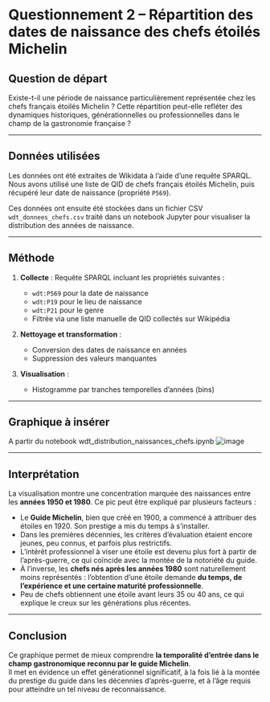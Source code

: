 
# Questionnement 2 – Répartition des dates de naissance des chefs étoilés Michelin

## Question de départ

Existe-t-il une période de naissance particulièrement représentée chez les chefs français étoilés Michelin ? Cette répartition peut-elle refléter des dynamiques historiques, générationnelles ou professionnelles dans le champ de la gastronomie française ?

---

## Données utilisées

Les données ont été extraites de Wikidata à l’aide d’une requête SPARQL. Nous avons utilisé une liste de QID de chefs français étoilés Michelin, puis récupéré leur date de naissance (propriété `P569`).

Ces données ont ensuite été stockées dans un fichier CSV `wdt_donnees_chefs.csv` traité dans un notebook Jupyter pour visualiser la distribution des années de naissance.

---

## Méthode

1. **Collecte** : Requête SPARQL incluant les propriétés suivantes :
   - `wdt:P569` pour la date de naissance
   - `wdt:P19` pour le lieu de naissance
   - `wdt:P21` pour le genre
   - Filtrée via une liste manuelle de QID collectés sur Wikipédia

2. **Nettoyage et transformation** :
   - Conversion des dates de naissance en années
   - Suppression des valeurs manquantes

3. **Visualisation** :
   - Histogramme par tranches temporelles d’années (bins)

---

## Graphique à insérer

A partir du notebook wdt_distribution_naissances_chefs.ipynb
![image](https://github.com/user-attachments/assets/72972e6b-9b61-4fc3-baf0-4705d80a1026)


---

## Interprétation

La visualisation montre une concentration marquée des naissances entre les **années 1950 et 1980**. Ce pic peut être expliqué par plusieurs facteurs :

- Le **Guide Michelin**, bien que créé en 1900, a commencé à attribuer des étoiles en 1920. Son prestige a mis du temps à s’installer.
- Dans les premières décennies, les critères d’évaluation étaient encore jeunes, peu connus, et parfois plus restrictifs.
- L’intérêt professionnel à viser une étoile est devenu plus fort à partir de l’après-guerre, ce qui coïncide avec la montée de la notoriété du guide.
- À l’inverse, les **chefs nés après les années 1980** sont naturellement moins représentés : l’obtention d’une étoile demande **du temps, de l’expérience et une certaine maturité professionnelle**.
- Peu de chefs obtiennent une étoile avant leurs 35 ou 40 ans, ce qui explique le creux sur les générations plus récentes.

---

## Conclusion

Ce graphique permet de mieux comprendre **la temporalité d’entrée dans le champ gastronomique reconnu par le guide Michelin**.  
Il met en évidence un effet générationnel significatif, à la fois lié à la montée du prestige du guide dans les décennies d’après-guerre, et à l’âge requis pour atteindre un tel niveau de reconnaissance.


